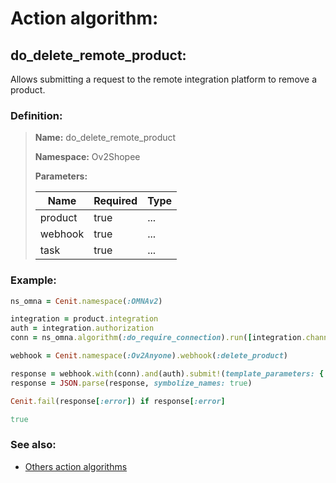 # Action algorithm:

## do_delete_remote_product:

Allows submitting a request to the remote integration platform to remove a product.
    
### Definition:

> **Name:** do_delete_remote_product
> 
> **Namespace:** Ov2Shopee
>
> **Parameters:**
> 
> | Name | Required | Type |
> | --- | --- | --- |
> | product | true | ... |
> | webhook | true | ... |
> | task | true | ... |

### Example:
```RUBY
ns_omna = Cenit.namespace(:OMNAv2)

integration = product.integration
auth = integration.authorization
conn = ns_omna.algorithm(:do_require_connection).run([integration.channel])

webhook = Cenit.namespace(:Ov2Anyone).webhook(:delete_product)

response = webhook.with(conn).and(auth).submit!(template_parameters: { 'item_id' => product.remote_product_id })
response = JSON.parse(response, symbolize_names: true)

Cenit.fail(response[:error]) if response[:error]

true
```

### See also:
* [Others action algorithms](overview?id=do_delete_remote_product)
